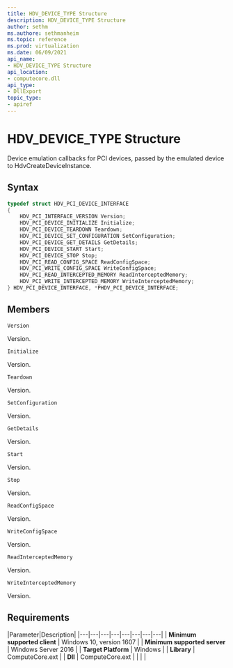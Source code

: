 ```yaml
---
title: HDV_DEVICE_TYPE Structure
description: HDV_DEVICE_TYPE Structure
author: sethm
ms.authore: sethmanheim
ms.topic: reference
ms.prod: virtualization
ms.date: 06/09/2021
api_name:
- HDV_DEVICE_TYPE Structure
api_location:
- computecore.dll
api_type:
- DllExport
topic_type: 
- apiref
---
```

# HDV_DEVICE_TYPE Structure

Device emulation callbacks for PCI devices, passed by the emulated device to HdvCreateDeviceInstance.

## Syntax

```C++
typedef struct HDV_PCI_DEVICE_INTERFACE
{
    HDV_PCI_INTERFACE_VERSION Version;
    HDV_PCI_DEVICE_INITIALIZE Initialize;
    HDV_PCI_DEVICE_TEARDOWN Teardown;
    HDV_PCI_DEVICE_SET_CONFIGURATION SetConfiguration;
    HDV_PCI_DEVICE_GET_DETAILS GetDetails;
    HDV_PCI_DEVICE_START Start;
    HDV_PCI_DEVICE_STOP Stop;
    HDV_PCI_READ_CONFIG_SPACE ReadConfigSpace;
    HDV_PCI_WRITE_CONFIG_SPACE WriteConfigSpace;
    HDV_PCI_READ_INTERCEPTED_MEMORY ReadInterceptedMemory;
    HDV_PCI_WRITE_INTERCEPTED_MEMORY WriteInterceptedMemory;
} HDV_PCI_DEVICE_INTERFACE, *PHDV_PCI_DEVICE_INTERFACE;
```

## Members

`Version`

Version.

`Initialize`

Version.

`Teardown`

Version.

`SetConfiguration`

Version.

`GetDetails`

Version.

`Start`

Version.

`Stop`

Version.

`ReadConfigSpace`

Version.

`WriteConfigSpace`

Version.

`ReadInterceptedMemory`

Version.

`WriteInterceptedMemory`

Version.

## Requirements

|Parameter|Description|
|---|---|---|---|---|---|---|---|
| **Minimum supported client** | Windows 10, version 1607 |
| **Minimum supported server** | Windows Server 2016 |
| **Target Platform** | Windows |
| **Library** | ComputeCore.ext |
| **Dll** | ComputeCore.ext |
|    |    |